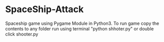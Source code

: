 # SpaceShip-Attack
Spaceship game using Pygame Module in Python3. 
To run game copy the contents to any folder 
run using terminal "python shhoter.py"
or double click shooter.py
